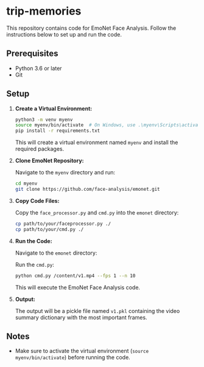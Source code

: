 # trip-memories

This repository contains code for EmoNet Face Analysis. Follow the instructions below to set up and run the code.

## Prerequisites

- Python 3.6 or later
- Git

## Setup

1. **Create a Virtual Environment:**

    ```bash
    python3 -m venv myenv
    source myenv/bin/activate  # On Windows, use .\myenv\Scripts\activate
    pip install -r requirements.txt
    ```

    This will create a virtual environment named `myenv` and install the required packages.

2. **Clone EmoNet Repository:**

    Navigate to the `myenv` directory and run:

    ```bash
    cd myenv
    git clone https://github.com/face-analysis/emonet.git
    ```

3. **Copy Code Files:**

    Copy the `face_processor.py` and `cmd.py` into the `emonet` directory:

    ```bash
    cp path/to/your/faceprocessor.py ./
    cp path/to/your/cmd.py ./
    ```

4. **Run the Code:**

    Navigate to the `emonet` directory:

    Run the `cmd.py`:

    ```bash
    python cmd.py /content/v1.mp4 --fps 1 --n 10
    ```

    This will execute the EmoNet Face Analysis code.

5. **Output:**

    The output will be a pickle file named `v1.pkl` containing the video summary dictionary with the most important frames.

## Notes

- Make sure to activate the virtual environment (`source myenv/bin/activate`) before running the code.
